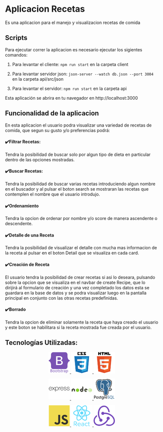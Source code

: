 Aplicacion Recetas
=============
Es una aplicacion para el manejo y visualizacion recetas de comida 

Scripts 
-------------

Para ejecutar correr la aplicacion es necesario ejecutar los sigientes comandos:

1. Para levantar el cliente: `npm run start` en la carpeta client

2. Para levantar servidor json: ```json-server --watch db.json --port 3004``` en la carpeta api/src/json

3. Para levantar el servidor: `npm run start`  en la carpeta api

Esta aplicación se abrira en tu navegador en http://localhost:3000

Funcionalidad de la aplicacion
-------------

En esta aplicacion el usuario podra visualizar una variedad de recetas de comida, que segun su gusto y/o preferencias podrá:

#### :heavy_check_mark:Filtrar Recetas:

Tendra la posibilidad de buscar solo por algun tipo de dieta en particular dentro de las opciones mostradas.

####  :heavy_check_mark:Buscar Recetas:

Tendra la posibilidad de buscar varias recetas introduciendo algun nombre en el buscador y al pulsar el boton search se mostraran las recetas que contemplen el nombre que el usuario introdujo.

#### :heavy_check_mark:Ordenamiento

Tendra la opcion de ordenar por nombre y/o score de manera ascendente o descendente.

#### :heavy_check_mark:Detalle de una Receta

Tendra la posibilidad de visualizar el detalle con mucha mas informacion de la receta al pulsar en el boton Detail que se visualiza en cada card.

#### :heavy_check_mark:Creación de Receta

El usuario tendra la posibilidad de crear recetas si asi lo deseara, pulsando sobre la opcion que se visualiza en el navbar de create Recipe, que lo dirijirá al formulario de creación y una vez completado los datos esta se guardara en la base de datos y se podra visualizar luego en la pantalla principal en conjunto con las otras recetas predefinidas.

#### :heavy_check_mark:Borrado

Tendra la opcion de eliminar solamente la receta que haya creado el usuario y este boton se habilitara si la receta mostrada fue creada por el usuario.

Tecnologías Utilizadas:
-------------
<div align="center">

<a href="https://getbootstrap.com" target="_blank" rel="noreferrer"> <img src="https://raw.githubusercontent.com/devicons/devicon/master/icons/bootstrap/bootstrap-plain-wordmark.svg" alt="bootstrap" width="70" height="70"/> </a> 
<a href="https://www.w3schools.com/css/" target="_blank" rel="noreferrer"> <img src="https://raw.githubusercontent.com/devicons/devicon/master/icons/css3/css3-original-wordmark.svg" alt="css3" width="70" height="70"/> </a> 
<a href="https://www.w3.org/html/" target="_blank" rel="noreferrer"> <img src="https://raw.githubusercontent.com/devicons/devicon/master/icons/html5/html5-original-wordmark.svg" alt="html5" width="70" height="70"/> </a> 

<a href="https://expressjs.com" target="_blank" rel="noreferrer"> <img src="https://raw.githubusercontent.com/devicons/devicon/master/icons/express/express-original-wordmark.svg" alt="express" width="70" height="70"/> </a> 
<a href="https://nodejs.org" target="_blank" rel="noreferrer"> <img src="https://raw.githubusercontent.com/devicons/devicon/master/icons/nodejs/nodejs-original-wordmark.svg" alt="nodejs" width="70" height="70"/> </a> 
<a href="https://www.postgresql.org" target="_blank" rel="noreferrer"> <img src="https://raw.githubusercontent.com/devicons/devicon/master/icons/postgresql/postgresql-original-wordmark.svg" alt="postgresql" width="70" height="70"/> </a> 

<a href="https://developer.mozilla.org/en-US/docs/Web/JavaScript" target="_blank" rel="noreferrer"> <img src="https://raw.githubusercontent.com/devicons/devicon/master/icons/javascript/javascript-original.svg" alt="javascript" width="70" height="70"/> </a> 
<a href="https://reactjs.org/" target="_blank" rel="noreferrer"> <img src="https://raw.githubusercontent.com/devicons/devicon/master/icons/react/react-original-wordmark.svg" alt="react" width="70" height="70"/> </a> 
<a href="https://redux.js.org" target="_blank" rel="noreferrer"> <img src="https://raw.githubusercontent.com/devicons/devicon/master/icons/redux/redux-original.svg" alt="redux" width="70" height="70"/> </a> 

</div>

